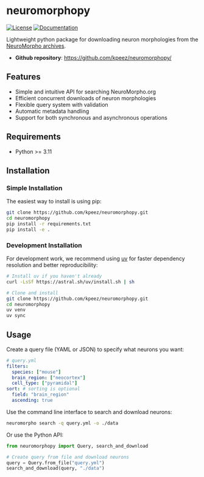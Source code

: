 # neuromorphopy

[![License](https://img.shields.io/github/license/kpeez/neuromorphopy)](https://img.shields.io/github/license/kpeez/neuromorphopy)
[![Documentation](https://img.shields.io/badge/docs-latest-blue.svg)](https://kpeez.github.io/neuromorphopy/)

Lightweight python package for downloading neuron morphologies from the [NeuroMorpho archives](https://neuromorpho.org/).

- **Github repository**: <https://github.com/kpeez/neuromorphopy/>

## Features

- Simple and intuitive API for searching NeuroMorpho.org
- Efficient concurrent downloads of neuron morphologies
- Flexible query system with validation
- Automatic metadata handling
- Support for both synchronous and asynchronous operations

## Requirements

- Python >= 3.11

## Installation

### Simple Installation

The easiest way to install is using pip:

```bash
git clone https://github.com/kpeez/neuromorphopy.git
cd neuromorphopy
pip install -r requirements.txt
pip install -e .
```

### Development Installation

For development work, we recommend using [uv](https://github.com/astral-sh/uv) for faster dependency resolution and better reproducibility:

```bash
# Install uv if you haven't already
curl -LsSf https://astral.sh/uv/install.sh | sh

# Clone and install
git clone https://github.com/kpeez/neuromorphopy.git
cd neuromorphopy
uv venv
uv sync
```

## Usage

Create a query file (YAML or JSON) to specify what neurons you want:

```yaml
# query.yml
filters:
  species: ["mouse"]
  brain_region: ["neocortex"]
  cell_type: ["pyramidal"]
sort: # sorting is optional
  field: "brain_region"
  ascending: true
```

Use the command line interface to search and download neurons:

```bash
neuromorpho search -q query.yml -o ./data
```

Or use the Python API:

```python
from neuromorphopy import Query, search_and_download

# Create query from file and download neurons
query = Query.from_file("query.yml")
search_and_download(query, "./data")
```
<!-- TODO: set up documentation website -->
<!-- For more advanced usage and API details, please refer to our [documentation](https://kpeez.github.io/neuromorphopy/). -->
<!-- For advanced usage and programmatic API, see our [documentation](https://neuromorphopy.readthedocs.io/). -->